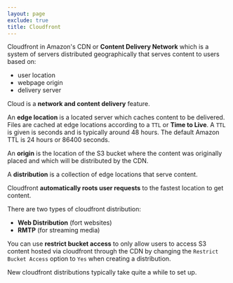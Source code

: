 ```yaml
---
layout: page
exclude: true
title: Cloudfront
---
```


Cloudfront in Amazon's CDN or **Content Delivery Network** which is a system of servers distributed geographically that serves content to users based on:

- user location
- webpage origin
- delivery server

Cloud is a **network and content delivery** feature.

An **edge location** is a located server which caches content to be delivered. Files are cached at edge locations according to a `TTL` or **Time to Live**. A `TTL` is given is seconds and is typically around 48 hours. The default Amazon TTL is 24 hours or 86400 seconds.

An **origin** is the location of the S3 bucket where the content was originally placed and which will be distributed by the CDN.

A **distribution** is a collection of edge locations that serve content.

Cloudfront **automatically roots user requests** to the fastest location to get content.

There are two types of cloudfront distribution:

- **Web Distribution** (fort websites)
- **RMTP** (for streaming media)

You can use **restrict bucket access** to only allow users to access S3 content hosted via cloudfront through the CDN by changing the `Restrict Bucket Access` option to `Yes` when creating a distribution.

New cloudfront distributions typically take quite a while to set up.


<!--stackedit_data:
eyJoaXN0b3J5IjpbLTEzMDk1MjcyODMsMTYyMTg5MDY3MywxMT
U5NDk4MTQwXX0=
-->
